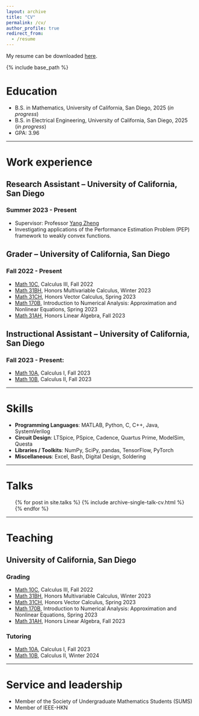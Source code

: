 ```yaml
---
layout: archive
title: "CV"
permalink: /cv/
author_profile: true
redirect_from:
  - /resume
---
```


My resume can be downloaded [here](/files/Resume.pdf).

{% include base_path %}

Education
======
* B.S. in Mathematics, University of California, San Diego, 2025 (*in progress*)
* B.S. in Electrical Engineering, University of California, San Diego, 2025 (*in progress*)
* GPA: 3.96

---

Work experience
======
## Research Assistant – University of California, San Diego
### Summer 2023 - Present
  * Supervisor: Professor [Yang Zheng](https://zhengy09.github.io/)
  * Investigating applications of the Performance Estimation Problem (PEP) framework to weakly convex functions.

## Grader – University of California, San Diego
### Fall 2022 - Present
* <a href="https://catalog.ucsd.edu/courses/MATH.html#math10c" target="_blank">Math 10C</a>, Calculus III, Fall 2022
* <a href="https://catalog.ucsd.edu/courses/MATH.html#math31bh" target="_blank">Math 31BH</a>, Honors Multivariable Calculus, Winter 2023
* <a href="https://catalog.ucsd.edu/courses/MATH.html#math31ch" target="_blank">Math 31CH</a>, Honors Vector Calculus, Spring 2023
* <a href="https://catalog.ucsd.edu/courses/MATH.html#math170b" target="_blank">Math 170B</a>, Introduction to Numerical Analysis: Approximation and Nonlinear Equations, Spring 2023
* <a href="https://catalog.ucsd.edu/courses/MATH.html#math31ah" target="_blank">Math 31AH</a>, Honors Linear Algebra, Fall 2023

## Instructional Assistant – University of California, San Diego
### Fall 2023 - Present: 
* <a href="https://catalog.ucsd.edu/courses/MATH.html#math10a" target="_blank">Math 10A</a>, Calculus I, Fall 2023
* <a href="https://catalog.ucsd.edu/courses/MATH.html#math10b" target="_blank">Math 10B</a>, Calculus II, Fall 2023

---

Skills
======
* **Programming Languages**: MATLAB, Python, C, C++, Java, SystemVerilog
* **Circuit Design**: LTSpice, PSpice, Cadence, Quartus Prime, ModelSim, Questa
* **Libraries / Toolkits**: NumPy, SciPy, pandas, TensorFlow, PyTorch
* **Miscellaneous**: Excel, Bash, Digital Design, Soldering
  
---

Talks
======
  <ul>{% for post in site.talks %}
    {% include archive-single-talk-cv.html %}
  {% endfor %}</ul>

---  

Teaching
======

## University of California, San Diego

### Grading
  * <a href="https://catalog.ucsd.edu/courses/MATH.html#math10c" target="_blank">Math 10C</a>, Calculus III, Fall 2022
  * <a href="https://catalog.ucsd.edu/courses/MATH.html#math31bh" target="_blank">Math 31BH</a>, Honors Multivariable Calculus, Winter 2023
  * <a href="https://catalog.ucsd.edu/courses/MATH.html#math31ch" target="_blank">Math 31CH</a>, Honors Vector Calculus, Spring 2023
  * <a href="https://catalog.ucsd.edu/courses/MATH.html#math170b" target="_blank">Math 170B</a>, Introduction to Numerical Analysis: Approximation and Nonlinear Equations, Spring 2023
  * <a href="https://catalog.ucsd.edu/courses/MATH.html#math31ah" target="_blank">Math 31AH</a>, Honors Linear Algebra, Fall 2023

### Tutoring
  * <a href="https://catalog.ucsd.edu/courses/MATH.html#math10a" target="_blank">Math 10A</a>, Calculus I, Fall 2023
  * <a href="https://catalog.ucsd.edu/courses/MATH.html#math10b" target="_blank">Math 10B</a>, Calculus II, Winter 2024
  
---

Service and leadership
======
* Member of the Society of Undergraduate Mathematics Students (SUMS)
* Member of IEEE-HKN